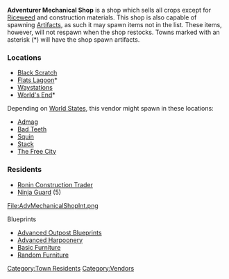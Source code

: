 **Adventurer Mechanical Shop** is a shop which sells all crops except
for [Riceweed](Riceweed.md "wikilink") and construction materials. This
shop is also capable of spawning [Artifacts](Artifacts.md "wikilink"), as
such it may spawn items not in the list. These items, however, will not
respawn when the shop restocks. Towns marked with an asterisk (\*) will
have the shop spawn artifacts.

### Locations

- [Black Scratch](Black_Scratch.md "wikilink")
- [Flats Lagoon](Flats_Lagoon.md "wikilink")\*
- [Waystations](Waystation.md "wikilink")
- [World's End](World's_End.md "wikilink")\*

Depending on [World States](World_States.md "wikilink"), this vendor might
spawn in these locations:

- [Admag](Admag.md "wikilink")
- [Bad Teeth](Bad_Teeth.md "wikilink")
- [Squin](Squin.md "wikilink")
- [Stack](Stack.md "wikilink")
- [The Free City](The_Free_City.md "wikilink")

### Residents

- [Ronin Construction Trader](Ronin_Construction_Trader.md "wikilink")
- [Ninja Guard](Ninja_Guard.md "wikilink") (5)

<File:AdvMechanicalShopInt.png>

Blueprints

- [Advanced Outpost
  Blueprints](https://kenshi.fandom.com/wiki/Blueprints#Advanced_Outpost_Blueprints)
- [Advanced
  Harpoonery](https://kenshi.fandom.com/wiki/Blueprints#Advanced_Harpoonery)
- [Basic
  Furniture](https://kenshi.fandom.com/wiki/Blueprints#Furniture_Blueprints)
- [Random
  Furniture](https://kenshi.fandom.com/wiki/Blueprints#Furniture_Blueprints)

[Category:Town Residents](Category:Town_Residents "wikilink")
[Category:Vendors](Category:Vendors "wikilink")